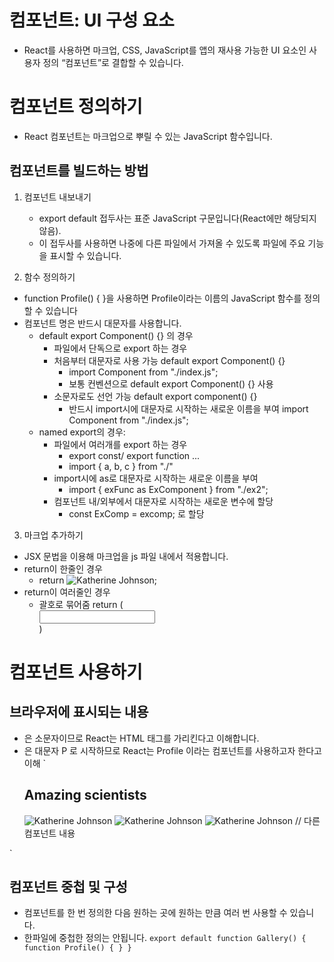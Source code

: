 # 컴포넌트: UI 구성 요소

- React를 사용하면 마크업, CSS, JavaScript를 앱의 재사용 가능한 UI 요소인 사용자 정의 “컴포넌트”로 결합할 수 있습니다.

# 컴포넌트 정의하기

- React 컴포넌트는 마크업으로 뿌릴 수 있는 JavaScript 함수입니다.

## 컴포넌트를 빌드하는 방법

1. 컴포넌트 내보내기

   - export default 접두사는 표준 JavaScript 구문입니다(React에만 해당되지 않음).
   - 이 접두사를 사용하면 나중에 다른 파일에서 가져올 수 있도록 파일에 주요 기능을 표시할 수 있습니다.

2. 함수 정의하기

- function Profile() { }을 사용하면 Profile이라는 이름의 JavaScript 함수를 정의할 수 있습니다
- 컴포넌트 명은 반드시 대문자를 사용합니다.
  - default export Component() {} 의 경우
    - 파일에서 단독으로 export 하는 경우
    - 처음부터 대문자로 사용 가능 default export Component() {}
      - import Component from "./index.js";
      - 보통 컨벤션으로 default export Component() {} 사용
    - 소문자로도 선언 가능 default export component() {}
      - 반드시 import시에 대문자로 시작하는 새로운 이름을 부여 import Component from "./index.js";
  - named export의 경우:
    - 파일에서 여러개를 export 하는 경우
      - export const/ export function ...
      - import { a, b, c } from "./"
    - import시에 as로 대문자로 시작하는 새로운 이름을 부여
      - import { exFunc as ExComponent } from "./ex2";
    - 컴포넌트 내/외부에서 대문자로 시작하는 새로운 변수에 할당
      - const ExComp = excomp; 로 할당

3. 마크업 추가하기

- JSX 문법을 이용해 마크업을 js 파일 내에서 적용합니다.
- return이 한줄인 경우
  - return <img src="https://i.imgur.com/MK3eW3As.jpg" alt="Katherine Johnson" />;
- return이 여러줄인 경우
  - 괄호로 묶어줌 return (<div><input/></div>)

# 컴포넌트 사용하기

## 브라우저에 표시되는 내용

- <section> 은 소문자이므로 React는 HTML 태그를 가리킨다고 이해합니다.
- <Profile /> 은 대문자 P 로 시작하므로 React는 Profile 이라는 컴포넌트를 사용하고자 한다고 이해
`<section>
  <h1>Amazing scientists</h1>
  <img src="https://i.imgur.com/MK3eW3As.jpg" alt="Katherine Johnson" />
  <img src="https://i.imgur.com/MK3eW3As.jpg" alt="Katherine Johnson" />
  <img src="https://i.imgur.com/MK3eW3As.jpg" alt="Katherine Johnson" /> // 다른 컴포넌트 내용
</section>`

## 컴포넌트 중첩 및 구성

- 컴포넌트를 한 번 정의한 다음 원하는 곳에 원하는 만큼 여러 번 사용할 수 있습니다.
- 한파일에 중첩한 정의는 안됩니다.
  `export default function Gallery() {
  function Profile() {
  }
}`
